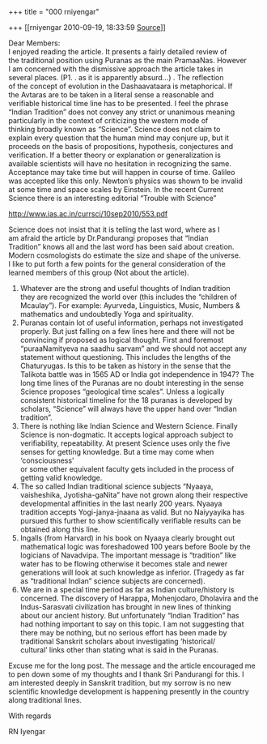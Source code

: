 +++
title = "000 rniyengar"

+++
[[rniyengar	2010-09-19, 18:33:59 [Source](https://groups.google.com/g/bvparishat/c/GuNX_8_mcIc)]]



Dear Members:  
I enjoyed reading the article. It presents a fairly detailed review of  
the traditional position using Puranas as the main PramaaNas. However  
I am concerned with the dismissive approach the article takes in  
several places. (P1. . as it is apparently absurd…) . The reflection  
of the concept of evolution in the Dashaavataara is metaphorical. If  
the Avtaras are to be taken in a literal sense a reasonable and  
verifiable historical time line has to be presented. I feel the phrase  
“Indian Tradition” does not convey any strict or unanimous meaning  
particularly in the context of criticizing the western mode of  
thinking broadly known as “Science”. Science does not claim to  
explain every question that the human mind may conjure up, but it  
proceeds on the basis of propositions, hypothesis, conjectures and  
verification. If a better theory or explanation or generalization is  
available scientists will have no hesitation in recognizing the same.  
Acceptance may take time but will happen in course of time. Galileo  
was accepted like this only. Newton’s physics was shown to be invalid  
at some time and space scales by Einstein. In the recent Current  
Science there is an interesting editorial “Trouble with Science”  
  
<http://www.ias.ac.in/currsci/10sep2010/553.pdf>  
  
Science does not insist that it is telling the last word, where as I  
am afraid the article by Dr.Pandurangi proposes that “Indian  
Tradition” knows all and the last word has been said about creation.  
Modern cosmologists do estimate the size and shape of the universe.  
I like to put forth a few points for the general consideration of the  
learned members of this group (Not about the article).  
1. Whatever are the strong and useful thoughts of Indian tradition  
they are recognized the world over (this includes the “children of  
Mcaulay”). For example: Ayurveda, Linguistics, Music, Numbers &  
mathematics and undoubtedly Yoga and spirituality.  
2. Puranas contain lot of useful information, perhaps not investigated  
properly. But just falling on a few lines here and there will not be  
convincing if proposed as logical thought. First and foremost  
“puraaNamityeva na saadhu sarvam” and we should not accept any  
statement without questioning. This includes the lengths of the  
Chaturyugas. Is this to be taken as history in the sense that the  
Talikota battle was in 1565 AD or India got independence in 1947? The  
long time lines of the Puranas are no doubt interesting in the sense  
Science proposes “geological time scales”. Unless a logically  
consistent historical timeline for the 18 puranas is developed by  
scholars, “Science” will always have the upper hand over “Indian  
tradition”.  
3. There is nothing like Indian Science and Western Science. Finally  
Science is non-dogmatic. It accepts logical approach subject to  
verifiability, repeatability. At present Science uses only the five  
senses for getting knowledge. But a time may come when ‘consciousness’  
or some other equivalent faculty gets included in the process of  
getting valid knowledge.  
4. The so called Indian traditional science subjects “Nyaaya,  
vaisheshika, Jyotisha-gaNita” have not grown along their respective  
developmental affinities in the last nearly 200 years. Nyaaya  
tradition accepts Yogi-janya-jnaana as valid. But no Naiyyayika has  
pursued this further to show scientifically verifiable results can be  
obtained along this line.  
5. Ingalls (from Harvard) in his book on Nyaaya clearly brought out  
mathematical logic was foreshadowed 100 years before Boole by the  
logicians of Navadvipa. The important message is “tradition” like  
water has to be flowing otherwise it becomes stale and newer  
generations will look at such knowledge as inferior. (Tragedy as far  
as “traditional Indian” science subjects are concerned).  
6. We are in a special time period as far as Indian culture/history is  
concerned. The discovery of Harappa, Mohenjodaro, Dholavira and the  
Indus-Sarasvati civilization has brought in new lines of thinking  
about our ancient history. But unfortunately “Indian Tradition” has  
had nothing important to say on this topic. I am not suggesting that  
there may be nothing, but no serious effort has been made by  
traditional Sanskrit scholars about investigating ‘historical/  
cultural’ links other than stating what is said in the Puranas.  
  
Excuse me for the long post. The message and the article encouraged me  
to pen down some of my thoughts and I thank Sri Pandurangi for this. I  
am interested deeply in Sanskrit tradition, but my sorrow is no new  
scientific knowledge development is happening presently in the country  
along traditional lines.  
  
With regards  
  
RN Iyengar

